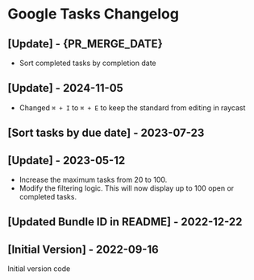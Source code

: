 # Google Tasks Changelog

## [Update] - {PR_MERGE_DATE}
- Sort completed tasks by completion date

## [Update] - 2024-11-05

- Changed `⌘ + I` to `⌘ + E` to keep the standard from editing in raycast

## [Sort tasks by due date] - 2023-07-23

## [Update] - 2023-05-12

- Increase the maximum tasks from 20 to 100.
- Modify the filtering logic. This will now display up to 100 open or completed tasks.

## [Updated Bundle ID in README] - 2022-12-22

## [Initial Version] - 2022-09-16

Initial version code
